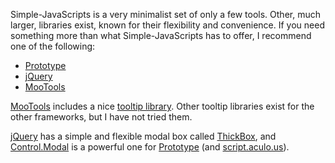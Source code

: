 Simple-JavaScripts is a very minimalist set of only a few tools. Other, much larger, libraries exist, known for their flexibility and convenience. If you need something more than what Simple-JavaScripts has to offer, I recommend one of the following:

  * [Prototype](http://prototypjs.org)
  * [jQuery](http://jquery.com)
  * [MooTools](http://mootools.net)

[MooTools](http://mootools.net) includes a nice [tooltip library](http://demos.mootools.net/Tips). Other tooltip libraries exist for the other frameworks, but I have not tried them.

[jQuery](http://jquery.com) has a simple and flexible modal box called [ThickBox](http://jquery.com/demo/thickbox/), and [Control.Modal](http://livepipe.net/projects/control_modal) is a powerful one for [Prototype](http://prototypjs.org) (and [script.aculo.us](http://script.aculo.us)).
